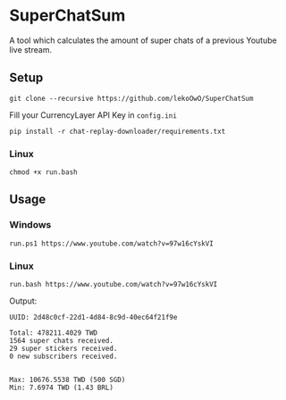# SuperChatSum

A tool which calculates the amount of super chats of a previous Youtube live stream.

## Setup

`git clone --recursive https://github.com/lekoOwO/SuperChatSum`

Fill your CurrencyLayer API Key in `config.ini`

`pip install -r chat-replay-downloader/requirements.txt`

### Linux

`chmod +x run.bash`

## Usage

### Windows

`run.ps1 https://www.youtube.com/watch?v=97w16cYskVI`

### Linux

`run.bash https://www.youtube.com/watch?v=97w16cYskVI`

Output:

```
UUID: 2d48c0cf-22d1-4d84-8c9d-40ec64f21f9e

Total: 478211.4029 TWD
1564 super chats received.
29 super stickers received.
0 new subscribers received.


Max: 10676.5538 TWD (500 SGD)
Min: 7.6974 TWD (1.43 BRL)
```
